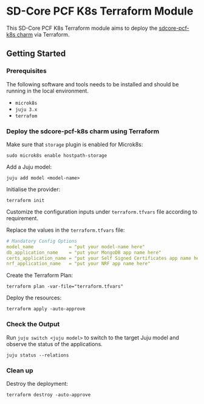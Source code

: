 # SD-Core PCF K8s Terraform Module

This SD-Core PCF K8s Terraform module aims to deploy the [sdcore-pcf-k8s charm](https://charmhub.io/sdcore-pcf-k8s) via Terraform.

## Getting Started

### Prerequisites

The following software and tools needs to be installed and should be running in the local environment.

- `microk8s`
- `juju 3.x`
- `terrafom`

### Deploy the sdcore-pcf-k8s charm using Terraform

Make sure that `storage` plugin is enabled for Microk8s:

```console
sudo microk8s enable hostpath-storage
```

Add a Juju model:

```console
juju add model <model-name>
```

Initialise the provider:

```console
terraform init
```

Customize the configuration inputs under `terraform.tfvars` file according to requirement.

Replace the values in the `terraform.tfvars` file:

```yaml
# Mandatory Config Options
model_name             = "put your model-name here"
db_application_name    = "put your MongoDB app name here"
certs_application_name = "put your Self Signed Certificates app name here"
nrf_application_name   = "put your NRF app name here"
```

Create the Terraform Plan:

```console
terraform plan -var-file="terraform.tfvars" 
```

Deploy the resources:

```console
terraform apply -auto-approve 
```

### Check the Output

Run `juju switch <juju model>` to switch to the target Juju model and observe the status of the applications.

```console
juju status --relations
```

### Clean up

Destroy the deployment:

```console
terraform destroy -auto-approve
```
